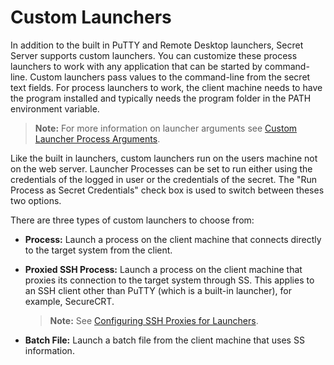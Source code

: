 [title]: # (Custom Launchers)
[tags]: # (Launcher)
[priority]: # (1000)

# Custom Launchers

In addition to the built in PuTTY and Remote Desktop launchers, Secret Server supports custom launchers. You can customize these process launchers to work with any application that can be started by command-line. Custom launchers pass values to the command-line from the secret text fields. For process launchers to work, the client machine needs to have the program installed and typically needs the program folder in the PATH environment variable.

> **Note:** For more information on launcher arguments see [Custom Launcher Process Arguments](../custom-launchers/custom-launcher-process-arguments/index.md).

Like the built in launchers, custom launchers run on the users machine not on the web server. Launcher Processes can be set to run either using the credentials of the logged in user or the credentials of the secret. The "Run Process as Secret Credentials" check box is used to switch between theses two options.

There are three types of custom launchers to choose from:

- **Process:** Launch a process on the client machine that connects directly to the target system from the client.

- **Proxied SSH Process:** Launch a process on the client machine that proxies its connection to the target system through SS. This applies to an SSH client other than PuTTY (which is a built-in launcher), for example, SecureCRT.

    > **Note:** See [Configuring SSH Proxies for Launchers](../launcher-configuration-and-support/configuring-ssh-proxies-for-launchers/index.md).

- **Batch File:** Launch a batch file from the client machine that uses SS information.



